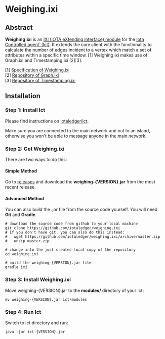 # Weighing.ixi

## Abstract

**Weighing.ixi** is an [IXI (IOTA eXtending Interface) module](https://github.com/iotaledger/ixi) for the [Iota Controlled agenT (Ict)](https://github.com/iotaledger/ict).
It extends the core client with the functionality to calculate the number of edges incident to a vertex which match a set of attributes within a specific time window. [1] Weighing.ixi makes use of Graph.ixi and Timestamping.ixi [2][3].

[1] [Specification of Weighing.ixi](https://github.com/iotaledger/omega-docs/blob/master/ixi/weighing/Spec.md)<br>
[2] [Repository of Graph.ixi](https://github.com/iotaledger/graph.ixi)<br>
[3] [Repository of Timestamping.ixi](https://github.com/iotaledger/timestamping.ixi)

## Installation

### Step 1: Install Ict

Please find instructions on [iotaledger/ict](https://github.com/iotaledger/ict#installation).

Make sure you are connected to the main network and not to an island, otherwise you won't be able to message anyone in the main network.

### Step 2: Get Weighing.ixi

There are two ways to do this:

#### Simple Method

Go to [releases](https://github.com/iotaledger/weighing.ixi/releases) and download the **weighing-{VERSION}.jar**
from the most recent release.

#### Advanced Method

You can also build the .jar file from the source code yourself. You will need **Git** and **Gradle**.

```shell
# download the source code from github to your local machine
git clone https://github.com/iotaledger/weighing.ixi
# if you don't have git, you can also do this instead:
#   wget https://github.com/iotaledger/weighing.ixi/archive/master.zip
#   unzip master.zip

# change into the just created local copy of the repository
cd weighing.ixi

# build the weighing-{VERSION}.jar file
gradle ixi
```

### Step 3: Install Weighing.ixi
Move weighing-{VERSION}.jar to the **modules/** directory of your Ict:
```shell
mv weighing-{VERSION}.jar ict/modules
```

### Step 4: Run Ict
Switch to Ict directory and run:
```shell
java -jar ict-{VERSION}.jar
```